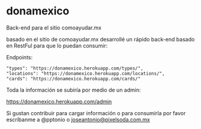 # donamexico
Back-end para el sitio comoayudar.mx

basado en el sitio de comoayudar.mx desarrollé un rápido back-end basado en RestFul para que lo puedan consumir:

Endpoints:

    "types": "https://donamexico.herokuapp.com/types/",
    "locations": "https://donamexico.herokuapp.com/locations/",
    "cards": "https://donamexico.herokuapp.com/cards/"


Toda la información se subiría por medio de un admin:

https://donamexico.herokuapp.com/admin

Si gustan contribuir para cargar información o para consumirla por favor escríbanme a @pptonio o joseantonio@pixelsoda.com.mx



